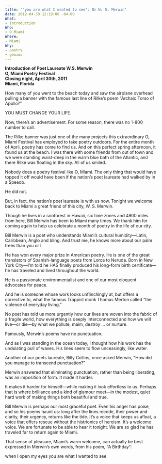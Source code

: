 ```yaml
---
title: '"you are what I wanted to see": On W. S. Merwin'
date: 2012-04-30 12:19:00 -04:00
What:
- Introduction
Who:
- O Miami
Where:
- Miami
Why:
- poetry
- genius
---
```


**Introduction of Poet Laureate W.S. Merwin**  
**O, Miami Poetry Festival**  
**Closing night, April 30th, 2011**  
**Miami, Florida**

How many of you went to the beach today and saw the airplane overhead pulling a banner with the famous last line of Rilke’s poem “Archaic Torso of Apollo?” 

YOU MUST CHANGE YOUR LIFE.

Now, there’s an advertisement.  For some reason, there was no 1-800 number to call.

The Rilke banner was just one of the many projects this extraordinary O, Miami Festival has employed to take poetry outdoors.  For the entire month of April, poetry has come to find us.  And on this perfect spring afternoon, it found us at the beach.  I was there with some friends from out of town and we were standing waist-deep in the warm blue bath of the Atlantic, and there Rilke was floating in the sky. All of us smiled.  

Nobody does a poetry festival like O, Miami.  The only thing that would have topped it off would have been if the nation’s poet laureate had walked by in a Speedo.  

He did not. 

But, in fact, the nation’s poet laureate is with us now. Tonight we welcome back to Miami a great friend of this city, W. S. Merwin.

Though he lives in a rainforest in Hawaii, six time zones and 4900 miles from here, Bill Merwin has been to Miami many times.  We thank him for coming again to help us celebrate a month of poetry in the life of our city.

Bill Merwin is a poet who understands Miami’s cultural humidity—Latin, Caribbean, Anglo and bling.  And trust me, he knows more about our palm trees than you or I. 

He has won every major prize in American poetry.  He is one of the great translators of Spanish-language poets from Lorca to Neruda.  Born in New York City—I’m told he HAS finally produced his long-form birth certificate—he has traveled and lived throughout the world.

He is a passionate environmentalist and one of our most eloquent advocates for peace. 

And he is someone whose work looks unflinchingly at, but offers a corrective to, what the famous Trappist monk Thomas Merton called “the violence of everyday living.” 

No poet has told us more urgently how our lives are woven into the fabric of a fragile world, how everything is deeply interconnected and how we will live—or die—by what we pollute, maim, destroy … or nurture. 

Famously, Merwin’s poems have no punctuation.

And as I was standing in the ocean today, I thought how his work has the undulating pull of waves.  His lines seem to flow unceasingly, like water. 

Another of our poets laureate, Billy Collins, once asked Merwin, "How did you manage to transcend punctuation?"

Merwin answered that eliminating punctuation, rather than being liberating, was an imposition of form. It made it harder.

It makes it harder for himself—while making it look effortless to us. Perhaps that is where brilliance and a kind of glamour meet—in the modest, quiet hard work of making things both beautiful and true.

Bill Merwin is perhaps our most graceful poet.  Even his anger has poise, and so his poems haunt us: long after the lines recede, their power and clarity, their urgency, returns like the tide.  It’s a voice that keeps us afloat, a voice that offers rescue without the histrionics of heroism.  It’s a welcome voice.  We are fortunate to be able to hear it tonight.  We are so glad he has traveled far to return again to Miami. 

That sense of pleasure, Miami’s warm welcome, can actually be best expressed in Merwin’s own words, from his poem, “A Birthday”:

when I open my eyes
you are what I wanted to see
